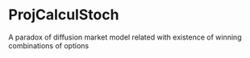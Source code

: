 # ProjCalculStoch
A paradox of diffusion market model related with existence of winning combinations of options
